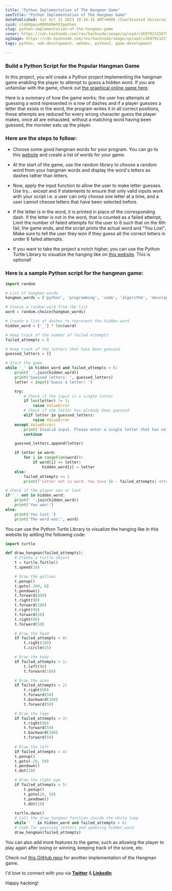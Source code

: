 ```yaml
---
title: "Python Implementation of The Hangman Game"
seoTitle: "Python Implementation of The Hangman Game"
datePublished: Sat Oct 21 2023 18:34:16 GMT+0000 (Coordinated Universal Time)
cuid: clo0dppuu000h09mhh2gahhex
slug: python-implementation-of-the-hangman-game
cover: https://cdn.hashnode.com/res/hashnode/image/upload/v1697913150797/fde9840a-58f5-46e5-85ee-0b71a992c375.jpeg
ogImage: https://cdn.hashnode.com/res/hashnode/image/upload/v1697913227033/a566b030-8a68-4ac7-a578-a83c514c5b0b.jpeg
tags: python, web-development, webdev, python3, game-development

---
```


### Build a Python Script for the Popular Hangman Game

In this project, you will create a Python project implementing the hangman game enabling the player to attempt to guess a hidden word. If you are unfamiliar with the game, check out [the graphical online game here](https://www.hangmanwords.com/play).

Here is a summary of how the game works; the user has attempts at guessing a word represented in a row of dashes and if a player guesses a letter that exists in the word, the program writes it in all correct positions, these attempts are reduced for every wrong character guess the player makes, once all are exhausted, without a matching word having been guessed, the monster eats up the player.

### Here are the steps to follow:

* Choose some good hangman words for your program. You can go to this [website](https://www.hangmanwords.com/words) and create a list of words for your game.
    
* At the start of the game, use the random library to choose a random word from your hangman words and display the word's letters as dashes rather than letters.
    
* Now, apply the input function to allow the user to make letter guesses. Use try... except and if statements to ensure that only valid inputs work with your script i.e. a user can only choose one letter at a time, and a user cannot choose letters that have been selected before.
    
* If the letter is in the word, it is printed in place of the corresponding dash. If the letter is not in the word, that is counted as a failed attempt, Limit the number of failed attempts for the user to 6 such that on the 6th fail, the game ends, and the script prints the actual word and "You Lost". Make sure to tell the user they won if they guess all the correct letters in under 6 failed attempts.
    
* If you want to take the project a notch higher, you can use the Python Turtle Library to visualize the hanging like on [this website](https://www.hangmanwords.com/play). This is optional!
    

### Here is a sample Python script for the hangman game:

```python
import random

# List of hangman words
hangman_words = ['python', 'programming', 'code', 'algorithm', 'development']

# Choose a random word from the list
word = random.choice(hangman_words)

# Create a list of dashes to represent the hidden word
hidden_word = ['_'] * len(word)

# Keep track of the number of failed attempts
failed_attempts = 0

# Keep track of the letters that have been guessed
guessed_letters = []

# Start the game
while '_' in hidden_word and failed_attempts < 6:
    print(' '.join(hidden_word))
    print('Guessed letters: ', guessed_letters)
    letter = input('Guess a letter: ')

    try:
        # Check if the input is a single letter
        if len(letter) != 1:
            raise ValueError
        # Check if the letter has already been guessed
        elif letter in guessed_letters:
            raise ValueError
    except ValueError:
        print('Invalid input. Please enter a single letter that has not been guessed before.')
        continue

    guessed_letters.append(letter)

    if letter in word:
        for i in range(len(word)):
            if word[i] == letter:
                hidden_word[i] = letter
    else:
        failed_attempts += 1
        print(f'Letter not in word. You have {6 - failed_attempts} attempts remaining.')

# Check if the player won or lost
if '_' not in hidden_word:
    print(' '.join(hidden_word))
    print('You won!')
else:
    print('You lost.')
    print('The word was:', word)
```

You can use the Python Turtle Library to visualize the hanging like in this website by adding the following code:

```python
import turtle

def draw_hangman(failed_attempts):
    # Create a turtle object
    t = turtle.Turtle()
    t.speed(10)

    # Draw the gallows
    t.penup()
    t.goto(-200, 0)
    t.pendown()
    t.forward(400)
    t.right(90)
    t.forward(200)
    t.right(90)
    t.forward(50)
    t.right(90)
    t.forward(50)

    # Draw the head
    if failed_attempts > 0:
        t.right(180)
        t.circle(25)

    # Draw the body
    if failed_attempts > 1:
        t.left(90)
        t.forward(100)

    # Draw the arms
    if failed_attempts > 2:
        t.right(90)
        t.forward(50)
        t.backward(100)
        t.forward(50)

    # Draw the legs
    if failed_attempts > 3:
        t.right(90)
        t.forward(50)
        t.backward(100)
        t.forward(50)
    
    # Draw the left
    if failed_attempts > 4:
    t.penup()
    t.goto(-20, 50)
    t.pendown()
    t.dot(10)

    # Draw the right eye
    if failed_attempts > 5:
        t.penup()
        t.goto(20, 50)
        t.pendown()
        t.dot(10)
    
    turtle.done()
    # Call the draw_hangman function inside the while loop
    while '_' in hidden_word and failed_attempts < 6:
    # Code for guessing letters and updating hidden_word
    draw_hangman(failed_attempts)
```

You can also add more features to the game, such as allowing the player to play again after losing or winning, keeping track of the score, etc.

Check out [this GitHub repo](https://github.com/bonaventureogeto/Learn-Python/blob/main/hangman.py) for another implementation of the Hangman game.

I'd love to connect with you via [**Twitter**](https://twitter.com/bonaogeto) & [**LinkedIn**](https://www.linkedin.com/in/bonaventureogeto/)

Happy hacking!